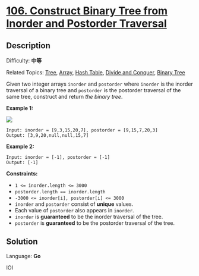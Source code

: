 # [106\. Construct Binary Tree from Inorder and Postorder Traversal](https://leetcode.cn/problems/construct-binary-tree-from-inorder-and-postorder-traversal/)

## Description

Difficulty: **中等**  

Related Topics: [Tree](https://leetcode.cn/tag/https://leetcode.cn/tag/tree//), [Array](https://leetcode.cn/tag/https://leetcode.cn/tag/array//), [Hash Table](https://leetcode.cn/tag/https://leetcode.cn/tag/hash-table//), [Divide and Conquer](https://leetcode.cn/tag/https://leetcode.cn/tag/divide-and-conquer//), [Binary Tree](https://leetcode.cn/tag/https://leetcode.cn/tag/binary-tree//)


Given two integer arrays `inorder` and `postorder` where `inorder` is the inorder traversal of a binary tree and `postorder` is the postorder traversal of the same tree, construct and return _the binary tree_.

**Example 1:**

![](https://assets.leetcode.com/uploads/2021/02/19/tree.jpg)

```
Input: inorder = [9,3,15,20,7], postorder = [9,15,7,20,3]
Output: [3,9,20,null,null,15,7]
```

**Example 2:**

```
Input: inorder = [-1], postorder = [-1]
Output: [-1]
```

**Constraints:**

*   `1 <= inorder.length <= 3000`
*   `postorder.length == inorder.length`
*   `-3000 <= inorder[i], postorder[i] <= 3000`
*   `inorder` and `postorder` consist of **unique** values.
*   Each value of `postorder` also appears in `inorder`.
*   `inorder` is **guaranteed** to be the inorder traversal of the tree.
*   `postorder` is **guaranteed** to be the postorder traversal of the tree.


## Solution

Language: **Go**

IOI
